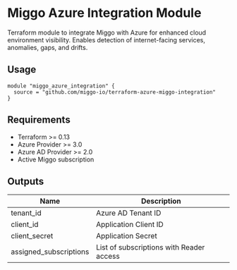 # Miggo Azure Integration Module

Terraform module to integrate Miggo with Azure for enhanced cloud environment visibility. Enables detection of internet-facing services, anomalies, gaps, and drifts.

## Usage
```hcl
module "miggo_azure_integration" {
  source = "github.com/miggo-io/terraform-azure-miggo-integration"
}
```

## Requirements
- Terraform >= 0.13
- Azure Provider >= 3.0
- Azure AD Provider >= 2.0
- Active Miggo subscription

## Outputs
| Name | Description |
|------|-------------|
| tenant_id | Azure AD Tenant ID |
| client_id | Application Client ID |
| client_secret | Application Secret |
| assigned_subscriptions | List of subscriptions with Reader access |